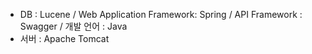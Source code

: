 - DB : Lucene / Web Application Framework: Spring / API Framework : Swagger / 개발 언어 : Java
- 서버 : Apache Tomcat
